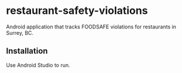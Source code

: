 # restaurant-safety-violations

Android application that tracks FOODSAFE violations for restaurants in Surrey, BC.

## Installation

Use Android Studio to run.
